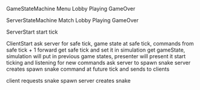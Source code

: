 GameStateMachine
	Menu
	Lobby
	Playing
	GameOver


ServerStateMachine
	Match
		Lobby
		Playing
		GameOver
	


ServerStart
	start tick

ClientStart
	ask server for safe tick, game state at safe tick, commands from safe tick + 1 forward
	get safe tick and set it in simulation
	get gameState, simulation will put in previous game states, presenter will present it
	start ticking and listening for new commands
	ask server to spawn snake
	server creates spawn snake command at future tick and sends to clients


client requests snake spawn
server creates snake
